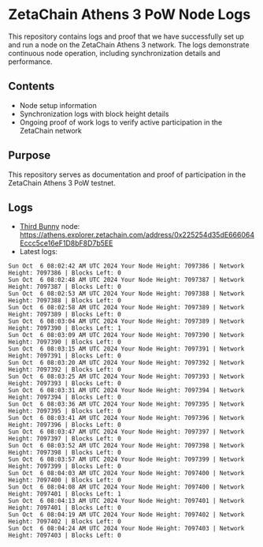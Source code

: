 # ZetaChain Athens 3 PoW Node Logs
This repository contains logs and proof that we have successfully set up and run a node on the ZetaChain Athens 3 network. The logs demonstrate continuous node operation, including synchronization details and performance.

## Contents
- Node setup information
- Synchronization logs with block height details
- Ongoing proof of work logs to verify active participation in the ZetaChain network

## Purpose
This repository serves as documentation and proof of participation in the ZetaChain Athens 3 PoW testnet.

## Logs

- [Third Bunny](https://thirdbunny.xyz/) node: https://athens.explorer.zetachain.com/address/0x225254d35dE666064Eccc5ce16eF1D8bF8D7b5EE
- Latest logs:
```
Sun Oct  6 08:02:42 AM UTC 2024 Your Node Height: 7097386 | Network Height: 7097386 | Blocks Left: 0
Sun Oct  6 08:02:48 AM UTC 2024 Your Node Height: 7097387 | Network Height: 7097387 | Blocks Left: 0
Sun Oct  6 08:02:53 AM UTC 2024 Your Node Height: 7097388 | Network Height: 7097388 | Blocks Left: 0
Sun Oct  6 08:02:58 AM UTC 2024 Your Node Height: 7097389 | Network Height: 7097389 | Blocks Left: 0
Sun Oct  6 08:03:04 AM UTC 2024 Your Node Height: 7097389 | Network Height: 7097390 | Blocks Left: 1
Sun Oct  6 08:03:09 AM UTC 2024 Your Node Height: 7097390 | Network Height: 7097390 | Blocks Left: 0
Sun Oct  6 08:03:15 AM UTC 2024 Your Node Height: 7097391 | Network Height: 7097391 | Blocks Left: 0
Sun Oct  6 08:03:20 AM UTC 2024 Your Node Height: 7097392 | Network Height: 7097392 | Blocks Left: 0
Sun Oct  6 08:03:25 AM UTC 2024 Your Node Height: 7097393 | Network Height: 7097393 | Blocks Left: 0
Sun Oct  6 08:03:31 AM UTC 2024 Your Node Height: 7097394 | Network Height: 7097394 | Blocks Left: 0
Sun Oct  6 08:03:36 AM UTC 2024 Your Node Height: 7097395 | Network Height: 7097395 | Blocks Left: 0
Sun Oct  6 08:03:41 AM UTC 2024 Your Node Height: 7097396 | Network Height: 7097396 | Blocks Left: 0
Sun Oct  6 08:03:47 AM UTC 2024 Your Node Height: 7097397 | Network Height: 7097397 | Blocks Left: 0
Sun Oct  6 08:03:52 AM UTC 2024 Your Node Height: 7097398 | Network Height: 7097398 | Blocks Left: 0
Sun Oct  6 08:03:57 AM UTC 2024 Your Node Height: 7097399 | Network Height: 7097399 | Blocks Left: 0
Sun Oct  6 08:04:03 AM UTC 2024 Your Node Height: 7097400 | Network Height: 7097400 | Blocks Left: 0
Sun Oct  6 08:04:08 AM UTC 2024 Your Node Height: 7097400 | Network Height: 7097401 | Blocks Left: 1
Sun Oct  6 08:04:13 AM UTC 2024 Your Node Height: 7097401 | Network Height: 7097401 | Blocks Left: 0
Sun Oct  6 08:04:19 AM UTC 2024 Your Node Height: 7097402 | Network Height: 7097402 | Blocks Left: 0
Sun Oct  6 08:04:24 AM UTC 2024 Your Node Height: 7097403 | Network Height: 7097403 | Blocks Left: 0
```
